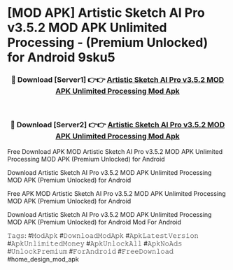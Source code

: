 # [MOD APK] Artistic Sketch AI Pro v3.5.2 MOD APK Unlimited Processing - (Premium Unlocked) for Android 9sku5



<div align="center">
<h3>🔴 Download [Server1] 👉👉 <a href="https://momento.my/?title=Artistic_Sketch_AI_Pro_v3.5.2_MOD_APK_Unlimited_Processing">Artistic Sketch AI Pro v3.5.2 MOD APK Unlimited Processing Mod Apk</a></h3><br>

<h3>🔴 Download [Server2] 👉👉 <a href="https://momento.my/?title=Artistic_Sketch_AI_Pro_v3.5.2_MOD_APK_Unlimited_Processing">Artistic Sketch AI Pro v3.5.2 MOD APK Unlimited Processing Mod Apk</a></h3>
</div>



Free Download APK MOD Artistic Sketch AI Pro v3.5.2 MOD APK Unlimited Processing MOD APK (Premium Unlocked) for Android

Download Artistic Sketch AI Pro v3.5.2 MOD APK Unlimited Processing MOD APK (Premium Unlocked) for Android

Free APK MOD Artistic Sketch AI Pro v3.5.2 MOD APK Unlimited Processing MOD APK (Premium Unlocked) for Android

Download Artistic Sketch AI Pro v3.5.2 MOD APK Unlimited Processing MOD APK (Premium Unlocked) for Android Mod For Android

𝚃𝚊𝚐𝚜: #𝙼𝚘𝚍𝙰𝚙𝚔 #𝙳𝚘𝚠𝚗𝚕𝚘𝚊𝚍𝙼𝚘𝚍𝙰𝚙𝚔 #𝙰𝚙𝚔𝙻𝚊𝚝𝚎𝚜𝚝𝚅𝚎𝚛𝚜𝚒𝚘𝚗 #𝙰𝚙𝚔𝚄𝚗𝚕𝚒𝚖𝚒𝚝𝚎𝚍𝙼𝚘𝚗𝚎𝚢 #𝙰𝚙𝚔𝚄𝚗𝚕𝚘𝚌𝚔𝙰𝚕𝚕 #𝙰𝚙𝚔𝙽𝚘𝙰𝚍𝚜 #𝚄𝚗𝚕𝚘𝚌𝚔𝙿𝚛𝚎𝚖𝚒𝚞𝚖 #𝙵𝚘𝚛𝙰𝚗𝚍𝚛𝚘𝚒𝚍 #𝙵𝚛𝚎𝚎𝙳𝚘𝚠𝚗𝚕𝚘𝚊𝚍 #home_design_mod_apk
